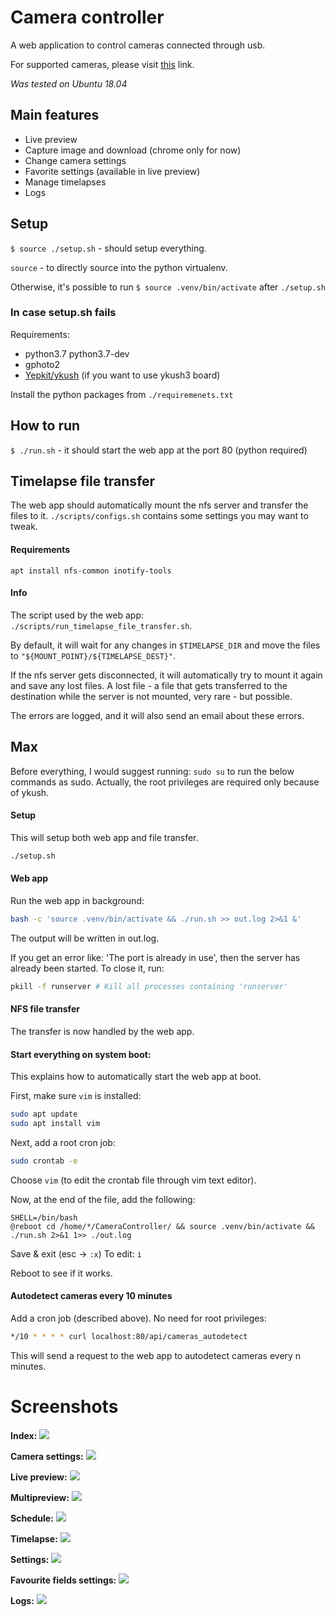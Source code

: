 # Camera controller
A web application to control cameras connected through usb.

For supported cameras, please visit [this](http://www.gphoto.org/proj/libgphoto2/support.php) link.

*Was tested on Ubuntu 18.04*

## Main features
- Live preview
- Capture image and download (chrome only for now)
- Change camera settings
- Favorite settings (available in live preview)
- Manage timelapses
- Logs

## Setup
`$ source ./setup.sh` - should setup everything.

`source` - to directly source into the python virtualenv.

Otherwise, it's possible to run `$ source .venv/bin/activate` after `./setup.sh`

### In case setup.sh fails
Requirements:
- python3.7 python3.7-dev
- gphoto2
- [Yepkit/ykush](https://github.com/Yepkit/ykush.git) (if you want to use ykush3 board)

Install the python packages from `./requiremenets.txt`

## How to run
`$ ./run.sh` - it should start the web app at the port 80 (python required)


## Timelapse file transfer
The web app should automatically mount the nfs server and transfer the files to it. `./scripts/configs.sh` contains some settings you may want to tweak.

#### Requirements
`apt install nfs-common inotify-tools`

#### Info
The script used by the web app: `./scripts/run_timelapse_file_transfer.sh`.

By default, it will wait for any changes in `$TIMELAPSE_DIR` and move the files to `"${MOUNT_POINT}/${TIMELAPSE_DEST}"`.

If the nfs server gets disconnected, it will automatically try to mount it again and save any lost files. A lost file - a file that gets transferred to the destination while the server is not mounted, very rare - but possible.

The errors are logged, and it will also send an email about these errors.


## Max

Before everything, I would suggest running: `sudo su` to run the below commands as sudo.
Actually, the root privileges are required only because of ykush.

#### Setup
This will setup both web app and file transfer.
~~~bash
./setup.sh
~~~

#### Web app
Run the web app in background:
~~~bash
bash -c 'source .venv/bin/activate && ./run.sh >> out.log 2>&1 &'
~~~

The output will be written in out.log.

If you get an error like: 'The port is already in use', then the server has already been started. To close it, run:
~~~bash
pkill -f runserver # Kill all processes containing 'runserver'
~~~


#### NFS file transfer
The transfer is now handled by the web app.

#### Start everything on system boot:
This explains how to automatically start the web app at boot.

First, make sure `vim` is installed:
~~~bash
sudo apt update
sudo apt install vim
~~~

Next, add a root cron job:
~~~bash
sudo crontab -e
~~~
Choose `vim` (to edit the crontab file through vim text editor).

Now, at the end of the file, add the following:
~~~
SHELL=/bin/bash
@reboot cd /home/*/CameraController/ && source .venv/bin/activate && ./run.sh 2>&1 1>> ./out.log
~~~
Save & exit (esc -> `:x`)
To edit: `i`

Reboot to see if it works.

#### Autodetect cameras every 10 minutes
Add a cron job (described above). No need for root privileges:
~~~bash
*/10 * * * * curl localhost:80/api/cameras_autodetect
~~~

This will send a request to the web app to autodetect cameras every n minutes.

# Screenshots
**Index:**
![](./imgs/index.png)

**Camera settings:**
![](./imgs/all_settings.png)

**Live preview:**
![](./imgs/single_preview.png)

**Multipreview:**
![](./imgs/multipreview.png)

**Schedule:**
![](./imgs/schedule.png)

**Timelapse:**
![](./imgs/timelapse.png)

**Settings:**
![](./imgs/general_settings.png)

**Favourite fields settings:**
![](./imgs/fav_fields_settings.png)

**Logs:**
![](./imgs/logs.png)
